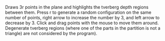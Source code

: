 Draws 3r points in the plane and highlights the tverberg depth regions between them. Press r to generate a random configuration on the same number of points, right arrow to increase the number by 3, and left arrow to decrease by 3. Click and drag points with the mouse to move them around. Degenerate tverberg regions (where one of the parts in the partition is not a triangle) are not considered by the program).
